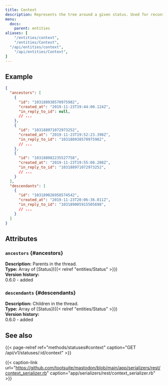 ```yaml
---
title: Context
description: Represents the tree around a given status. Used for reconstructing threads of statuses.
menu:
  docs:
    parent: entities
aliases: [
	"/entities/context",
	"/entities/Context",
  "/api/entities/context",
	"/api/entities/Context",
]
---
```


## Example

```json
{
  "ancestors": [
    {
      "id": "103188938570975982",
      "created_at": "2019-11-23T19:44:00.124Z",
      "in_reply_to_id": null,
      // ...
    },
    {
      "id": "103188971072973252",
      "created_at": "2019-11-23T19:52:23.398Z",
      "in_reply_to_id": "103188938570975982",
      // ...
    },
    {
      "id": "103188982235527758",
      "created_at": "2019-11-23T19:55:08.208Z",
      "in_reply_to_id": "103188971072973252",
      // ...
    }
  ],
  "descendants": [
    {
      "id": "103189026958574542",
      "created_at": "2019-11-23T20:06:36.011Z",
      "in_reply_to_id": "103189005915505698",
      // ...
    }
  ]
}
```

## Attributes

### `ancestors` {#ancestors}

**Description:** Parents in the thread.\
**Type:** Array of [Status]({{< relref "entities/Status" >}})\
**Version history:**\
0.6.0 - added

### `descendants` {#descendants}

**Description:** Children in the thread.\
**Type:** Array of [Status]({{< relref "entities/Status" >}})\
**Version history:**\
0.6.0 - added

## See also

{{< page-relref ref="methods/statuses#context" caption="GET /api/v1/statuses/:id/context" >}}

{{< caption-link url="https://github.com/tootsuite/mastodon/blob/main/app/serializers/rest/context_serializer.rb" caption="app/serializers/rest/context_serializer.rb" >}}